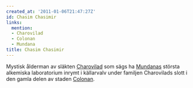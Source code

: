 ```yaml
---
created_at: '2011-01-06T21:47:27Z'
id: Chasim Chasimir
links:
  mention:
  - Charovilad
  - Colonan
  - Mundana
title: Chasim Chasimir
---
```


Mystisk ålderman av släkten [Charovilad] som sägs ha [Mundanas] största alkemiska laboratorium
inrymt i källarvalv under familjen Charovilads slott i den gamla delen av staden [Colonan].

  [Charovilad]: Charovilad
  [Mundanas]: Mundana
  [Colonan]: Colonan